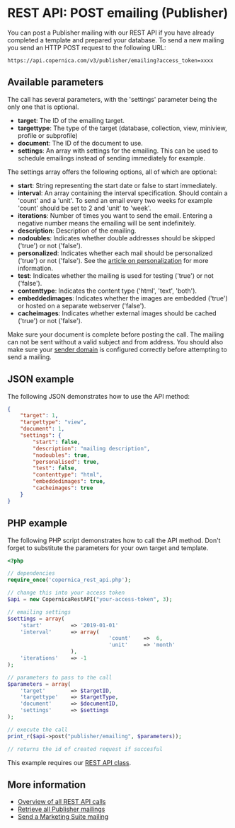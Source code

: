 # REST API: POST emailing (Publisher)

You can post a Publisher mailing with our REST API if you have 
already completed a template and prepared your database. To send a new 
mailing you send an HTTP POST request to the following URL:

`https://api.copernica.com/v3/publisher/emailing?access_token=xxxx`

## Available parameters

The call has several parameters, with the 'settings' parameter being 
the only one that is optional.

* **target**: The ID of the emailing target.
* **targettype**: The type of the target (database, collection, view, miniview, profile or subprofile)
* **document**: The ID of the document to use.
* **settings**: An array with settings for the emailing. This can be used 
to schedule emailings instead of sending immediately for example.

The settings array offers the following options, all of which are optional:

* **start**: String representing the start date or false to start immediately.
* **interval**: An array containing the interval specification. Should contain 
a 'count' and a 'unit'. To send an email every two weeks for example 'count' should be 
set to 2 and 'unit' to 'week'.
* **iterations**: Number of times you want to send the email. Entering a negative 
number means the emailing will be sent indefinitely.
* **description**: Description of the emailing.
* **nodoubles**: Indicates whether double addresses should be skipped ('true') or not ('false').
* **personalized**: Indicates whether each mail should be personalized ('true') or not ('false'). See
the [article on personalization](../personalization.md) for more information.
* **test**: Indicates whether the mailing is used for testing ('true') or not ('false').
* **contenttype**: Indicates the content type ('html', 'text', 'both').
* **embeddedimages**: Indicates whether the images are embedded ('true') or hosted on a separate webserver ('false').
* **cacheimages**: Indicates whether external images should be cached ('true') or not ('false').

Make sure your document is complete before posting the call. The mailing 
can not be sent without a valid subject and from address. You should also 
make sure your [sender domain](../sender-domains) is configured correctly 
before attempting to send a mailing.

## JSON example

The following JSON demonstrates how to use the API method:

```json
{
    "target": 1,
    "targettype": "view",
    "document": 1,
    "settings": {
        "start": false,
        "description": "mailing description",
        "nodoubles": true,
        "personalised": true,
        "test": false,
        "contenttype": "html",
        "embeddedimages": true,
        "cacheimages": true
    }
}
```

## PHP example

The following PHP script demonstrates how to call the API method. Don't 
forget to substitute the parameters for your own target and template.

```php
<?php

// dependencies
require_once('copernica_rest_api.php');

// change this into your access token
$api = new CopernicaRestAPI("your-access-token", 3);

// emailing settings
$settings = array(
    'start'         => '2019-01-01'
    'interval'      => array(   
                                'count'    =>  6,
                                'unit'     => 'month'
                    ),
    'iterations'    => -1
);

// parameters to pass to the call
$parameters = array(
    'target'        => $targetID,
    'targettype'    => $targetType,
    'document'      => $documentID,
    'settings'      => $settings
);

// execute the call
print_r($api->post("publisher/emailing", $parameters));

// returns the id of created request if succesful
```

This example requires our [REST API class](rest-php).

## More information

* [Overview of all REST API calls](./rest-api)
* [Retrieve all Publisher mailings](./rest-get-publisher-emailings)
* [Send a Marketing Suite mailing](./rest-post-ms-emailing)
